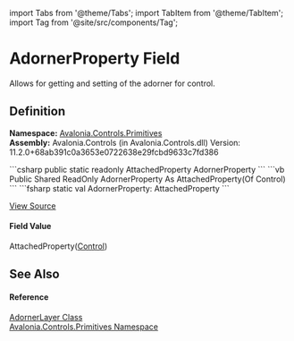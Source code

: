 import Tabs from '@theme/Tabs'; 
import TabItem from '@theme/TabItem'; 
import Tag from '@site/src/components/Tag'; 

# AdornerProperty Field


Allows for getting and setting of the adorner for control.



## Definition
**Namespace:** <a href="N_Avalonia_Controls_Primitives">Avalonia.Controls.Primitives</a>  
**Assembly:** Avalonia.Controls (in Avalonia.Controls.dll) Version: 11.2.0+68ab391c0a3653e0722638e29fcbd9633c7fd386

<Tabs groupId="api-code-preview">
<TabItem value="csharp" label="C#">
```csharp
public static readonly AttachedProperty<Control?> AdornerProperty
```
</TabItem>
<TabItem value="vb" label="VB">
```vb
Public Shared ReadOnly AdornerProperty As AttachedProperty(Of Control)
```
</TabItem>
<TabItem value="fsharp" label="F#">
```fsharp
static val AdornerProperty: AttachedProperty<Control>
```
</TabItem>
</Tabs>



<a href="https://github.com/AvaloniaUI/Avalonia/tree/master/srcAvalonia.Controls/Primitives/AdornerLayer.cs" title="View the source code">View Source</a>



#### Field Value
AttachedProperty(<a href="T_Avalonia_Controls_Control">Control</a>)

## See Also


#### Reference
<a href="T_Avalonia_Controls_Primitives_AdornerLayer">AdornerLayer Class</a>  
<a href="N_Avalonia_Controls_Primitives">Avalonia.Controls.Primitives Namespace</a>  
